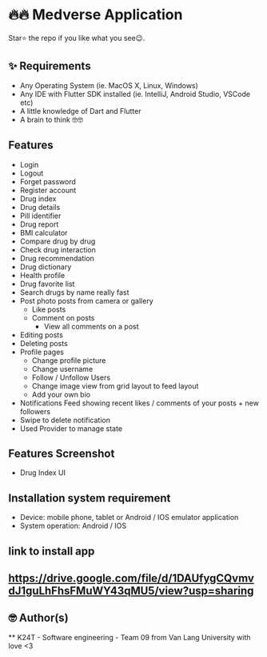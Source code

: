 # 🔥🔥 Medverse Application  

Star⭐ the repo if you like what you see😉.

## ✨ Requirements
* Any Operating System (ie. MacOS X, Linux, Windows)
* Any IDE with Flutter SDK installed (ie. IntelliJ, Android Studio, VSCode etc)
* A little knowledge of Dart and Flutter
* A brain to think 🤓🤓

## Features
 * Login
 * Logout
 * Forget password
 * Register account
 * Drug index 
 * Drug details
 * Pill identifier
 * Drug report
 * BMI calculator
 * Compare drug by drug
 * Check drug interaction
 * Drug recommendation
 * Drug dictionary
 * Health profile
 * Drug favorite list
 * Search drugs by name really fast
 * Post photo posts from camera or gallery
   * Like posts
   * Comment on posts
        * View all comments on a post
 * Editing posts
 * Deleting posts
 * Profile pages
   * Change profile picture
   * Change username
   * Follow / Unfollow Users
   * Change image view from grid layout to feed layout
   * Add your own bio
 * Notifications Feed showing recent likes / comments of your posts + new followers
 * Swipe to delete notification
 * Used Provider to manage state

## Features Screenshot
 * Drug Index UI


## Installation system requirement
 * Device: mobile phone, tablet or Android / IOS emulator application
 * System operation: Android / IOS

## link to install app

## https://drive.google.com/file/d/1DAUfygCQvmvdJ1guLhFhsFMuWY43qMU5/view?usp=sharing

## 🤓 Author(s)
** K24T - Software engineering - Team 09 from Van Lang University with love <3
